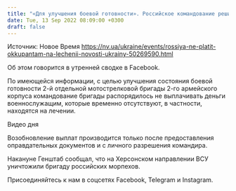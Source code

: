 ```yaml
---
title: "«Для улучшения боевой готовности». Российское командование решило не платить оккупантам на лечении — Генштаб"
date: Tue, 13 Sep 2022 08:09:00 +0300
draft: false
---
```

Источник: Новое Время https://nv.ua/ukraine/events/rossiya-ne-platit-okkupantam-na-lechenii-novosti-ukrainy-50269590.html


Об этом говорится в утренней сводке в Facebook.

По имеющейся информации, с целью улучшения состояния боевой готовности 2-й отдельной мотострелковой бригады 2-го армейского корпуса командование бригады распорядилось не выплачивать деньги военнослужащим, которые временно отсутствуют, в частности, находятся на лечении.

 Видео дня   

Возобновление выплат производится только после предоставления оправдательных документов и с личного разрешения командира.

Накануне Генштаб сообщал, что на Херсонском направлении ВСУ уничтожили бригаду российских морпехов.

Присоединяйтесь к нам в соцсетях Facebook, Telegram и Instagram.
